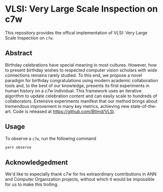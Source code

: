# VLSI: Very Large Scale Inspection on c7w

This repository provides the offical implementation of VLSI: Very Large Scale Inspection on `c7w`.

## Abstract

Birthday celebrations have special meaning in most cultures. However, how to present birthday wishes to respected computer vision scholars with wide connections remains rarely studied. To this end, we propose a novel paradigm for birthday congratulations using modern academic collaboration tools and, to the best of our knowledge, presents its first experiments in human history on a *c7w* individual. This framework uses an iterative algorithm to update celebration content and can easily scale to hundreds of collaborators. Extensive experiments manifest that our method brings about tremendous improvement in many key metrics, achieving new state-of-the-art. Code is released at https://github.com/Btlmd/VLSI.

## Usage 

To observe a `c7w`, run the following command

```bash
yarn observe
```

## Acknowledgedment

We'd like to especially thank c7w for his extraordinary contributions in ANN and Computer Organization projects, without which it would be impossible for us to make this trolling.

